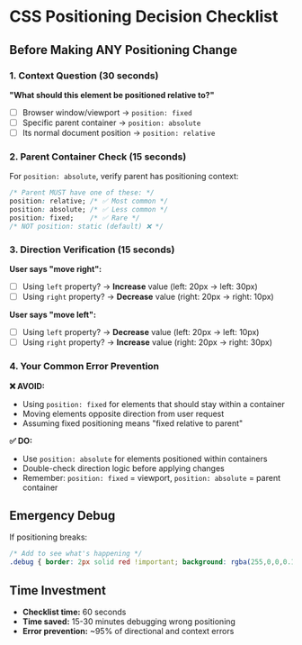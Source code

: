 # CSS Positioning Decision Checklist

## Before Making ANY Positioning Change

### 1. Context Question (30 seconds)
**"What should this element be positioned relative to?"**

- [ ] Browser window/viewport → `position: fixed`
- [ ] Specific parent container → `position: absolute` 
- [ ] Its normal document position → `position: relative`

### 2. Parent Container Check (15 seconds)
For `position: absolute`, verify parent has positioning context:

```css
/* Parent MUST have one of these: */
position: relative; /* ✅ Most common */
position: absolute; /* ✅ Less common */
position: fixed;    /* ✅ Rare */
/* NOT position: static (default) ❌ */
```

### 3. Direction Verification (15 seconds)
**User says "move right":**

- [ ] Using `left` property? → **Increase** value (left: 20px → left: 30px)
- [ ] Using `right` property? → **Decrease** value (right: 20px → right: 10px)

**User says "move left":**

- [ ] Using `left` property? → **Decrease** value (left: 20px → left: 10px)  
- [ ] Using `right` property? → **Increase** value (right: 20px → right: 30px)

### 4. Your Common Error Prevention
**❌ AVOID:**
- Using `position: fixed` for elements that should stay within a container
- Moving elements opposite direction from user request
- Assuming fixed positioning means "fixed relative to parent"

**✅ DO:**
- Use `position: absolute` for elements positioned within containers
- Double-check direction logic before applying changes
- Remember: `position: fixed` = viewport, `position: absolute` = parent container

## Emergency Debug
If positioning breaks:
```css
/* Add to see what's happening */
.debug { border: 2px solid red !important; background: rgba(255,0,0,0.1) !important; }
```

## Time Investment
- **Checklist time:** 60 seconds
- **Time saved:** 15-30 minutes debugging wrong positioning
- **Error prevention:** ~95% of directional and context errors